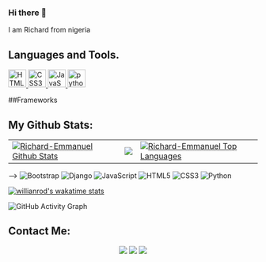 ### Hi there 👋
I am Richard from nigeria 


## Languages and Tools.
 <a href="https://developer.mozilla.org/en-US/docs/Glossary/HTML5" target="_blank" rel="noreferrer">
      <img src="https://raw.githubusercontent.com/danielcranney/readme-generator/main/public/icons/skills/html5-colored.svg" width="36" height="36" alt="HTML5" />
    </a>
 <a href="https://www.w3.org/TR/CSS/#css" target="_blank" rel="noreferrer">
        <img src="https://raw.githubusercontent.com/danielcranney/readme-generator/main/public/icons/skills/css3-colored.svg" width="36" height="36" alt="CSS3" />
      </a>
  <a href="https://developer.mozilla.org/en-US/docs/Web/JavaScript" target="_blank" rel="noreferrer">
      <img src="https://raw.githubusercontent.com/danielcranney/readme-generator/main/public/icons/skills/javascript-colored.svg" width="36" height="36" alt="JavaScript" />
    </a>
 <a href="https://developer.mozilla.org/en-US/docs/Web/Python" target="_blank" rel="noreferrer">
      <img src="https://raw.githubusercontent.com/danielcranney/readme-generator/main/public/icons/skills/python-colored.svg" width="36" height="36" alt="python" />
    </a>   

##Frameworks

## My Github Stats:

<table>
  <tr>
    <td>
       <a href="https://github.com/Richard-Emmanuel"><img alt="Richard-Emmanuel Github Stats" src="https://github-readme-stats.vercel.app/api?username=Richard-Emmanuel&show_icons=true&count_private=true&theme=react&hide_border=true&bg_color=1d2a3a" /></a>
    </td>
    <td>
       <a href="http://www.github.com/Richard-Emmanuel"><img src="https://github-readme-streak-stats.herokuapp.com/?user=Richard-Emmanuel&stroke=ffffff&background=1d2a3a&ring=5BCDEC&fire=5BCDEC&currStreakNum=ffffff&currStreakLabel=5BCDEC&sideNums=ffffff&sideLabels=ffffff&dates=ffffff&hide_border=true" /></a>
    </td>
    <td>
      <a href="https://github.com/Richard-Emmanuel"><img alt="Richard-Emmanuel Top Languages" src="https://github-readme-stats.vercel.app/api/top-langs/?username=Richard-Emmanuel&langs_count=8&count_private=true&layout=compact&theme=react&hide_border=true&bg_color=1d2a3a"/></a>
    </td>
  </tr>
</table>

-->
![Bootstrap](https://img.shields.io/badge/bootstrap-%23563D7C.svg?style=for-the-badge&logo=bootstrap&logoColor=white)
![Django](https://img.shields.io/badge/django-%23092E20.svg?style=for-the-badge&logo=django&logoColor=white)
![JavaScript](https://img.shields.io/badge/javascript-%23323330.svg?style=for-the-badge&logo=javascript&logoColor=%23F7DF1E)
![HTML5](https://img.shields.io/badge/html5-%23E34F26.svg?style=for-the-badge&logo=html5&logoColor=white)
![CSS3](https://img.shields.io/badge/css3-%231572B6.svg?style=for-the-badge&logo=css3&logoColor=white)
![Python](https://img.shields.io/badge/python-3670A0?style=for-the-badge&logo=python&logoColor=ffdd54)


[![willianrod's wakatime stats](https://github-readme-stats.vercel.app/api/wakatime?username=Richard_Emmanuel)](https://github.com/anuraghazra/github-readme-stats)



![GitHub Activity Graph](https://activity-graph.herokuapp.com/graph?username=Richard-Emmanuel&bg_color=1d2a3a&color=5BCDEC&line=5BCDEC&point=FFFFFF&hide_border=true)

## Contact Me:

<p align="center">
<a href = "https://www.linkedin.com/in/richard-emmanuel"><img src="https://img.icons8.com/fluent/48/000000/linkedin.png"/></a>
<a href = "https://twitter.com/therichardDev"><img src="https://img.icons8.com/fluent/48/000000/twitter.png"/></a>
<a href = "https://www.instagram.com/iamrichardemmanuel"><img src="https://img.icons8.com/fluent/48/000000/instagram-new.png"/></a>
</p>
